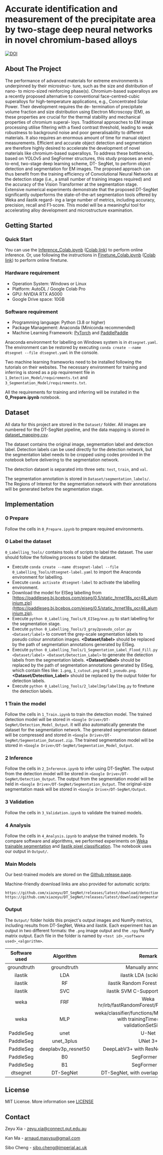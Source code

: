 # Accurate identification and measurement of the precipitate area by two-stage deep neural networks in novel chromium-based alloys

[![DOI](https://zenodo.org/badge/583010192.svg)](https://zenodo.org/badge/latestdoi/583010192)

## About The Project

The performance of advanced materials for extreme environments is underpinned by their microstruc- ture, such as the size and distribution of nano- to micro-sized reinforcing phase(s). Chromium-based superalloys are a recently proposed alternative to conventional face-centred-cubic superalloys for high-temperature applications, e.g., Concentrated Solar Power. Their development requires the de- termination of precipitate volume fraction and size distribution using Electron Microscopy (EM), as these properties are crucial for the thermal stability and mechanical properties of chromium superal- loys. Traditional approaches to EM image processing utilise filtering with a fixed contrast threshold, leading to weak robustness to background noise and poor generalisability to different materials. It also requires an enormous amount of time for manual object measurements. Efficient and accurate object detection and segmentation are therefore highly desired to accelerate the development of novel materials like chromium-based superalloys. To address these bottlenecks, based on YOLOv5 and SegFormer structures, this study proposes an end-to-end, two-stage deep learning scheme, DT- SegNet, to perform object detection and segmentation for EM images. The proposed approach can thus benefit from the training efficiency of Convolutional Neural Networks at the detection stage (i.e., a small number of training images required) and the accuracy of the Vision Transformer at the segmentation stage. Extensive numerical experiments demonstrate that the proposed DT-SegNet significantly outperforms the state-of-the-art segmentation tools offered by Weka and ilastik regard- ing a large number of metrics, including accuracy, precision, recall and F1-score. This model will be a meaningful tool for accelerating alloy development and microstructure examination.

## Getting Started

### Quick Start

You can use the [Inference_Colab.ipynb](./Inference_Colab.ipynb) ([Colab link](https://colab.research.google.com/github/xiazeyu/DT_SegNet/blob/main/Inference_Colab.ipynb)) to perform online inference. Or, use following the instructions in  [Finetune_Colab.ipynb](./Finetune_Colab.ipynb) ([Colab link](https://colab.research.google.com/github/xiazeyu/DT_SegNet/blob/main/Finetune_Colab.ipynb)) to perform online finetune.

### Hardware requirement

- Operation System: Windows or Linux
- Platform: AutoDL / Google Colab Pro
- GPU: NVIDIA RTX A5000
- Google Drive space: 10GB

### Software requirement

- Programming language: Python (3.8 or higher)
- Package Management: Anaconda (Miniconda recommended)
- Machine Learning Framework: [PyTorch](https://pytorch.org/get-started/locally/) and [PaddlePaddle](https://www.paddlepaddle.org.cn/en/install/quick)

Anaconda environment for labelling on Windows system is in `dtsegnet.yaml`. The environment can be restored by executing `conda create --name dtsegnet --file dtsegnet.yaml` in the console.

Two machine learning frameworks need to be installed following the tutorials on their websites. The necessary environment for training and inferring is stored as a pip requirement file in `1_Detection_Model/requirements.txt` and `3_Segmentation_Model/requirements.txt`.

All the requirements for training and inferring will be installed in the **0_Prepare.ipynb** notebook.

## Dataset

All data for this project are stored in the `Dataset/` folder. All images are numbered for the DT-SegNet pipeline, and the data mapping is stored in [dataset_mapping.csv](./Dataset/dataset_mapping.csv).

The dataset contains the original image, segmentation label and detection label. Detection labels can be used directly for the detection network, but the segmentation label needs to be cropped using codes provided in the notebook before delivering to the segmentation network.

The detection dataset is separated into three sets: `test`, `train`, and `val`.

The segmentation annotation is stored in `Dataset/segmentation_labels/`. The Regions of Interest for the segmentation network with their annotations will be generated before the segmentation stage.


## Implementation

### 0 Prepare

Follow the cells in `0_Prepare.ipynb` to prepare required environments.

### 0 Label the dataset

`0_Labelling_Tools/` contains tools of scripts to label the dataset. The user should follow the following process to label the dataset.

- Execute `conda create --name dtsegnet-label --file 0_Labelling_Tools/dtsegnet-label.yaml` to import the Anaconda environment for labelling.
- Execute `conda activate dtsegnet-label` to activate the labelling environment.
- Download the model for EISeg labelling from [https://paddleseg.bj.bcebos.com/eiseg/0.5/static_hrnet18s_ocr48_aluminium.zip](https://paddleseg.bj.bcebos.com/eiseg/0.5/static_hrnet18s_ocr48_aluminium.zip).
- Execute `python 0_Labelling_Tools/0_EISeg/exe.py` to start labelling for the segmentation stage.
- Execute `python 0_Labelling_Tools/3_gray2pseudo_color.py <Dataset/label>` to convert the grey-scale segmentation labels to pseudo colour annotation images. **<Dataset/label>** should be replaced by the path of segmentation annotations generated by EISeg.
- Execute `python 0_Labelling_Tools/1_Segmentation_Label_Flood_Fill.py <Dataset/label> <Dataset/Detection_Label>` to generate the detection labels from the segmentation labels. **<Dataset/label>** should be replaced by the path of segmentation annotations generated by EISeg, which contain files like: `1.png`, `1_cutout.png` and `1_pseudo.png`. **<Dataset/Detection_Label>** should be replaced by the output folder for detection labels.
- Execute `python 0_Labelling_Tools/2_labelImg/labelImg.py` to finetune the detection labels.

### 1 Train the model

Follow the cells in `1_Train.ipynb` to train the detection model. The trained detection model will be stored in `<Google Drive>/DT-SegNet/Detection_Model_Output`. it will also automatically generate the dataset for the segmentation network. The generated segmentation dataset will be compressed and stored in `<Google Drive>/DT-SegNet/Segmentation_Dataset.zip`. The trained segmentation model will be stored in `<Google Drive>/DT-SegNet/Segmentation_Model_Output`.

### 2 Inference

Follow the cells in `2_Inference.ipynb` to infer using DT-SegNet. The output from the detection model will be stored in `<Google Drive>/DT-SegNet/Detection_Output`. The output from the segmentation model will be held in `<Google Drive>/DT-SegNet/Segmentation_Output`. The original-size segmentation mask will be stored in `<Google Drive>/DT-SegNet/Output`.

### 3 Validation

Follow the cells in `3_Validation.ipynb` to validate the trained models.

### 4 Analysis

Follow the cells in `4_Analysis.ipynb` to analyse the trained models. To compare software and algorithms, we performed experiments on [Weka trainable segmentation](https://imagej.net/plugins/tws/) and [Ilastik pixel classification](https://www.ilastik.org/documentation/pixelclassification/pixelclassification). The notebook uses our output in `Output/`.

### Main Models

Our best-trained models are stored on the [Github release page](https://github.com/xiazeyu/DT_SegNet/releases/).

Machine-friendly download links are also provided for automatic scripts:

```
https://github.com/xiazeyu/DT_SegNet/releases/latest/download/detection.pt
https://github.com/xiazeyu/DT_SegNet/releases/latest/download/segmentation.pdparams
```

### Output

The `Output/` folder holds this project's output images and NumPy metrics, including results from DT-SegNet, Weka and ilastik. Each experiment has an output in two different formats: the `.png` image output and the `.npy` NumPy matrix output. Each file in the folder is named by `<test id>_<software used>_<algorithm>`.

| Software used |   Algorithm       |                            Remark                            |
| :-----------: | :---------------: | :----------------------------------------------------------: |
|  groundtruth  |  groundtruth      |                      Manually annotated                      |
|    ilastik    |      LDA          |                  ilastik LDA (scikit-learn)                  |
|    ilastik    |      RF           |             ilastik Random Forest (scikit-learn)             |
|    ilastik    |      SVC          |             ilastik SVM C-Support (scikit-learn)             |
|     weka      |      FRF          |        Weka hr/irb/fastRandomForest/FastRandomForest         |
|     weka      |      MLP          | weka/classifier/functions/MultilayerPreceptron<br />with trainingTime=100 and validationSetSize=20 |
|    PaddleSeg  |      unet         |             U-Net                                            |
|    PaddleSeg  |      unet_3plus   |             UNet 3+                                          |
|    PaddleSeg  |deeplabv3p_resnet50|             DeepLabV3+ with ResNet 50 Backbone               |
|    PaddleSeg  |      B0           |             SegFormer B0                                     |
|    PaddleSeg  |      B1           |             SegFormer B1                                     |
|   dtsegnet    |   DT-SegNet       |           DT-SegNet, with overlapping ROIs joined            |


## License

MIT License. More information see [LICENSE](./LICENSE)


## Contact

Zeyu Xia - [zeyu.xia@connect.qut.edu.au](mailto:zeyu.xia@connect.qut.edu.au)

Kan Ma - [arnaud.masysu@gmail.com](mailto:arnaud.masysu@gmail.com)

Sibo Cheng - [sibo.cheng@imperial.ac.uk](mailto:sibo.cheng@imperial.ac.uk)

